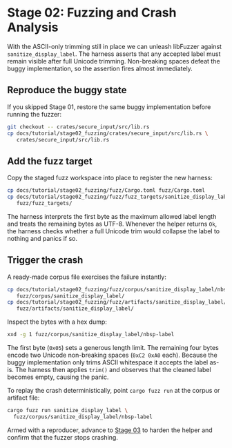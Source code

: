 # Stage 02: Fuzzing and Crash Analysis

With the ASCII-only trimming still in place we can unleash libFuzzer against
`sanitize_display_label`. The harness asserts that any accepted label must
remain visible after full Unicode trimming. Non-breaking spaces defeat the buggy
implementation, so the assertion fires almost immediately.

## Reproduce the buggy state

If you skipped Stage 01, restore the same buggy implementation before running
the fuzzer:

```bash
git checkout -- crates/secure_input/src/lib.rs
cp docs/tutorial/stage02_fuzzing/crates/secure_input/src/lib.rs \
   crates/secure_input/src/lib.rs
```

## Add the fuzz target

Copy the staged fuzz workspace into place to register the new harness:

```bash
cp docs/tutorial/stage02_fuzzing/fuzz/Cargo.toml fuzz/Cargo.toml
cp docs/tutorial/stage02_fuzzing/fuzz/fuzz_targets/sanitize_display_label.rs \
   fuzz/fuzz_targets/
```

The harness interprets the first byte as the maximum allowed label length and
treats the remaining bytes as UTF-8. Whenever the helper returns `Ok`, the
harness checks whether a full Unicode trim would collapse the label to nothing
and panics if so.

## Trigger the crash

A ready-made corpus file exercises the failure instantly:

```bash
cp docs/tutorial/stage02_fuzzing/fuzz/corpus/sanitize_display_label/nbsp-label \
   fuzz/corpus/sanitize_display_label/
cp docs/tutorial/stage02_fuzzing/fuzz/artifacts/sanitize_display_label/panic-nbsp \
   fuzz/artifacts/sanitize_display_label/
```

Inspect the bytes with a hex dump:

```bash
xxd -g 1 fuzz/corpus/sanitize_display_label/nbsp-label
```

The first byte (`0x05`) sets a generous length limit. The remaining four bytes
encode two Unicode non-breaking spaces (`0xC2 0xA0` each). Because the buggy
implementation only trims ASCII whitespace it accepts the label as-is. The
harness then applies `trim()` and observes that the cleaned label becomes empty,
causing the panic.

To replay the crash deterministically, point `cargo fuzz run` at the corpus or
artifact file:

```bash
cargo fuzz run sanitize_display_label \
  fuzz/corpus/sanitize_display_label/nbsp-label
```

Armed with a reproducer, advance to
[Stage 03](../stage03_fix/README.md) to harden the helper and confirm that the
fuzzer stops crashing.
